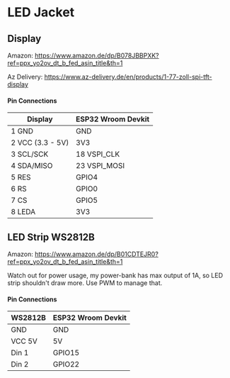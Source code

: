 # LED Jacket

## Display
Amazon: https://www.amazon.de/dp/B078JBBPXK?ref=ppx_yo2ov_dt_b_fed_asin_title&th=1

Az Delivery: https://www.az-delivery.de/en/products/1-77-zoll-spi-tft-display

#### Pin Connections
| Display | ESP32 Wroom Devkit |
| ----- | ----- |
| 1 GND | GND |
| 2 VCC (3.3 - 5V) | 3V3 |
| 3 SCL/SCK | 18 VSPI_CLK |
| 4 SDA/MISO | 23 VSPI_MOSI |
| 5 RES | GPIO4 |
| 6 RS | GPIO0 |
| 7 CS | GPIO5 |
| 8 LEDA | 3V3 |

## LED Strip WS2812B
Amazon: https://www.amazon.de/dp/B01CDTEJR0?ref=ppx_yo2ov_dt_b_fed_asin_title&th=1

Watch out for power usage, my power-bank has max output of 1A, so LED strip shouldn't draw more. Use PWM to manage that.

#### Pin Connections
| WS2812B | ESP32 Wroom Devkit |
| ----- | ----- |
| GND | GND |
| VCC 5V | 5V |
| Din 1 | GPIO15 |
| Din 2 | GPIO22 |